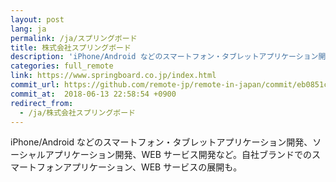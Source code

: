 ```yaml
---
layout: post
lang: ja
permalink: /ja/スプリングボード
title: 株式会社スプリングボード
description: 'iPhone/Android などのスマートフォン・タブレットアプリケーション開発、ソーシャルアプリケーション開発、WEB サービス開発など。自社ブランドでのスマートフォンアプリケーション、WEB サービスの展開も。'
categories: full_remote
link: https://www.springboard.co.jp/index.html
commit_url: https://github.com/remote-jp/remote-in-japan/commit/eb0851c054c481ebe7a61d086c348a814045e521
commit_at:  2018-06-13 22:58:54 +0900
redirect_from:
  - /ja/株式会社スプリングボード
---
```


<p>iPhone/Android などのスマートフォン・タブレットアプリケーション開発、ソーシャルアプリケーション開発、WEB サービス開発など。自社ブランドでのスマートフォンアプリケーション、WEB サービスの展開も。</p>
